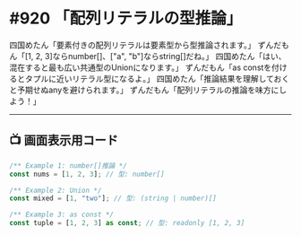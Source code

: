 # #920 「配列リテラルの型推論」

四国めたん「要素付きの配列リテラルは要素型から型推論されます。」
ずんだもん「[1, 2, 3]ならnumber[]、["a", "b"]ならstring[]だね。」
四国めたん「はい、混在すると最も広い共通型のUnionになります。」
ずんだもん「as constを付けるとタプルに近いリテラル型になるよ。」
四国めたん「推論結果を理解しておくと予期せぬanyを避けられます。」
ずんだもん「配列リテラルの推論を味方にしよう！」

---

## 📺 画面表示用コード

```typescript
/** Example 1: number[]推論 */
const nums = [1, 2, 3]; // 型: number[]

/** Example 2: Union */
const mixed = [1, "two"]; // 型: (string | number)[]

/** Example 3: as const */
const tuple = [1, 2, 3] as const; // 型: readonly [1, 2, 3]
```
